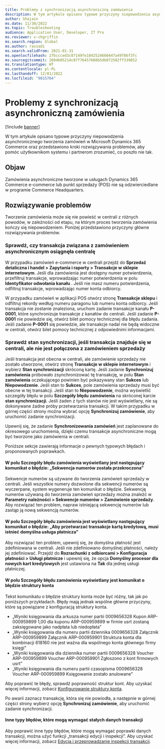 ```yaml
---
title: Problemy z synchronizacją asynchroniczną zamówienia
description: W tym artykule opisano typowe przyczyny niepowodzenia asynchronicznego tworzenia zamówień w Microsoft Dynamics 365 Commerce oraz przedstawiono kroki rozwiązywania problemów, aby pomóc użytkownikom systemu i partnerom zrozumieć, co poszło nie tak.
author: Shajain
ms.date: 11/30/2022
ms.topic: Troubleshooting
audience: Application User, Developer, IT Pro
ms.reviewer: v-chgriffin
ms.search.region: Global
ms.author: rassadi
ms.search.validFrom: 2021-01-31
ms.openlocfilehash: 27bccced3c07149fe1842524660447a49f86f3fc
ms.sourcegitcommit: 2804b05214c87f76457608b5db072582ff339852
ms.translationtype: HT
ms.contentlocale: pl-PL
ms.lasthandoff: 12/01/2022
ms.locfileid: "9815764"
---
```

# <a name="asynchronous-order-synchronization-issues"></a>Problemy z synchronizacją asynchroniczną zamówienia

[!include [banner](../../includes/banner.md)]

W tym artykule opisano typowe przyczyny niepowodzenia asynchronicznego tworzenia zamówień w Microsoft Dynamics 365 Commerce oraz przedstawiono kroki rozwiązywania problemów, aby pomóc użytkownikom systemu i partnerom zrozumieć, co poszło nie tak.

## <a name="symptom"></a>Objaw

Zamówienia asynchroniczne tworzone w usługach Dynamics 365 Commerce e-commerce lub punkt sprzedaży (POS) nie są odzwierciedlane w programie Commerce Headquarters.

## <a name="troubleshooting"></a>Rozwiązywanie problemów

Tworzenie zamówienia może się nie powieść w centrali z różnych powodów, w zależności od etapu, na którym proces tworzenia zamówienia kończy się niepowodzeniem. Poniżej przedstawiono przyczyny główne rozwiązywania problemów.

### <a name="validate-that-the-transaction-related-to-the-asynchronous-order-has-reached-headquarters"></a>Sprawdź, czy transakcja związana z zamówieniem asynchronicznym osiągnęła centralę

W przypadku zamówień e-commerce w centrali przejdź do **Sprzedaż detaliczna i handel \> Zapytania i raporty \> Transakcje w sklepie internetowym**. Jeśli dla zamówienia jest dostępny numer potwierdzenia, przefiltruj transakcje, wprowadzając numer potwierdzenia w polu **Identyfikator odwołania kanału** . Jeśli nie masz numeru potwierdzenia, odfiltruj transakcje, wprowadzając numer konta odbiorcy.

W przypadku zamówień w aplikacji POS otwórz stronę **Transakcje sklepu** i odfiltruj rekordy według numeru paragonu lub numeru konta odbiorcy. Jeśli transakcja nie zostanie znaleziona, uruchom zadanie transakcje kanału **P-0001**, które synchronizuje transakcje z kanałów do centrali. Jeśli zadanie **P-0001** nie powiedzie się, otwórz bilet pomocy technicznej dla błędu zadania. Jeśli zadanie **P-0001** się powiedzie, ale transakcje nadal nie będą widoczne w centrali, otwórz bilet pomocy technicznej z odpowiednimi informacjami.
 
### <a name="check-the-synchronization-status-if-the-transaction-is-present-in-headquarters-but-isnt-linked-with-a-sales-order"></a>Sprawdź stan synchronizacji, jeśli transakcja znajduje się w centrali, ale nie jest połączona z zamówieniem sprzedaży

Jeśli transakcja jest obecna w centrali, ale zamówienie sprzedaży nie zostało utworzone, otwórz stronę **Transakcje w sklepie internetowym** i wybierz **Stan synchronizacji** skróconą kartę. Jeśli zadanie **Synchronizuj zamówienia** próbowało zsynchronizować tę transakcję,    w polu **Stan zamówienia** oczekującego powinien być pokazywany stan **Sukces** lub **Niepowodzenie**. Jeśli stan to **Sukces**, pole zamówienia sprzedaży musi być obecne w tej transakcji. Jeśli stan to **Niepowodzenie**, można wyświetlić szczegóły błędu w polu **Szczegóły błędu zamówienia** na skróconej karcie **stan synchronizacji**. Jeśli żaden z tych stanów nie jest wyświetlany, nie są dokonywane żadne próby przetwarzania transakcji. W takim przypadku w górnej części strony można wybrać opcję **Synchronizuj zamówienie**, aby uruchomić zadanie synchronizacji.

Upewnij się, że zadanie **Synchronizowania zamówień** jest zaplanowane do okresowego uruchomienia, dzięki czemu transakcje asynchroniczne mogą być tworzone jako zamówienia w centrali.

Poniższe sekcje zawierają informacje o pewnych typowych błędach i proponowanych poprawkach.

#### <a name="the-order-error-details-field-shows-the-following-error-message-number-sequence-has-been-exceeded"></a>W polu Szczegóły błędu zamówienia wyświetlany jest następujący komunikat o błędzie: „Sekwencja numerów została przekroczona”

Sekwencje numerów są używane do tworzenia zamówień sprzedaży w centrali. Jeśli wszystkie numery dozwolone dla sekwencji numerów są wyczerpane, system wygeneruje ten komunikat o błędzie. Sekwencję numerów używaną do tworzenia zamówień sprzedaży można znaleźć w **Parametry należności \> Sekwencje numerów \> Zamówienie sprzedaży**. Aby rozwiązać ten problem, napraw istniejącą sekwencję numerów lub zastąp ją nową sekwencją numerów.

#### <a name="the-order-error-details-field-shows-the-following-error-message-there-must-be-a-default-payment-service-to-process-credit-card-transactions"></a>W polu Szczegóły błędu zamówienia jest wyświetlany następujący komunikat o błędzie: „Aby przetwarzać transakcje kartą kredytową, musi istnieć domyślna usługa płatnicza”

Aby rozwiązać ten problem, upewnij się, że domyślna płatność jest zdefiniowana w centrali. Jeśli nie zdefiniowano domyślnej płatności, należy jej zdefiniować. Przejdź do **Rozrachunki z odbiorcami \> Konfiguracja płatności \> Usługi płatnicze** i upewnij się, że opcja **Domyślny procesor dla nowych kart kredytowych** jest ustawiona na **Tak** dla jednej usługi płatniczej.
    
#### <a name="the-order-error-details-field-shows-an-account-structure-error-message"></a>W polu Szczegóły błędu zamówienia wyświetlany jest komunikat o błędzie struktury konta

Tekst komunikatu o błędzie struktury konta może być różny, tak jak po poniższych przykładach. Błędy mają jednak wspólne główne przyczyny, które są powiązane z konfiguracją struktury konta.

- „Wyniki księgowania dla arkusza numer partii 0009656328 Kupon ARP-000959899 1,00 dla kuponu ARP-000959899 w firmie usrt zostaną zaksięgowane jako nadpłata lub niedopłata”
- „Wyniki księgowania dla numeru partii dziennika 0009656328 Załącznik ARP-000959899 Załącznik ARP-000959901 Struktura konta dla kombinacji 618160 nie jest ważna dla wspólnego konta głównego firmy księgi”
- „Wyniki księgowania dla dziennika numer partii 0009656328 Voucher ARP-000959899 Voucher ARP-000959901 Zgłoszono z kont firmowych usrt”
- „Wyniki księgowania dla numeru partii czasopisma 0009656328 Voucher ARP-000959899 Księgowanie zostało anulowane”
    
Aby poprawić te błędy, sprawdź poprawność struktur kont. Aby uzyskać więcej informacji, zobacz [Konfigurowanie struktury konta](/dynamics365/finance/general-ledger/configure-account-structures).
    
Po awarii zaznacz transakcję, która się nie powiodła, a następnie w górnej części strony wybierz opcję **Synchronizuj zamówienie**, aby uruchomić zadanie synchronizacji.
    
#### <a name="other-types-of-errors-that-might-require-the-transaction-data-to-be-fixed"></a>Inne typy błędów, które mogą wymagać stałych danych transakcji

Aby poprawić inne typy błędów, które mogą wymagać poprawki danych transakcji, można użyć funkcji „transakcji edycji i inspekcji”. Aby uzyskać więcej informacji, zobacz [Edycja i przeprowadzanie inspekcji transakcji](../edit-order-trans.md).
